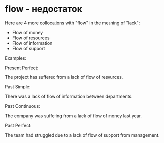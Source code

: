 # flow - недостаток

Here are 4 more collocations with "flow" in the meaning of "lack":

- Flow of money
- Flow of resources
- Flow of information
- Flow of support

Examples:

Present Perfect:

The project has suffered from a lack of flow of resources.

Past Simple:

There was a lack of flow of information between departments.

Past Continuous:

The company was suffering from a lack of flow of money last year.

Past Perfect:

The team had struggled due to a lack of flow of support from management.

